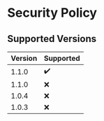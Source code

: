 # Security Policy

## Supported Versions

| Version | Supported          |
| ------- | ------------------ |
| 1.1.0   | ✔️ |
| 1.1.0   | ❌ |
| 1.0.4   | ❌ |
| 1.0.3   | ❌ |

